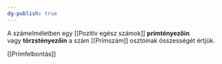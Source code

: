 ```yaml
---
dg-publish: true
---
```

A számelméletben egy [[Pozitív egész számok]] **prímtényezőin** vagy **törzstényezőin** a szám [[Prímszám]] osztóinak összességét értjük. 

[[Prímfelbontás]]